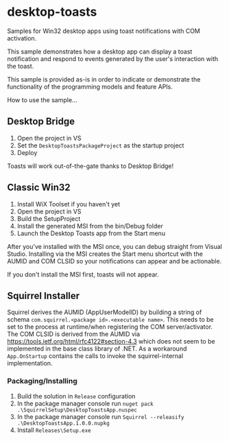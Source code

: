 # desktop-toasts
Samples for Win32 desktop apps using toast notifications with COM activation.

This sample demonstrates how a desktop app can display a toast notification and respond to events generated by the user's interaction with the toast. 

This sample is provided as-is in order to indicate or demonstrate the functionality of the programming models and feature APIs.

How to use the sample...

## Desktop Bridge

1. Open the project in VS
2. Set the `DesktopToastsPackageProject` as the startup project
3. Deploy

Toasts will work out-of-the-gate thanks to Desktop Bridge!

## Classic Win32

1. Install WiX Toolset if you haven't yet
2. Open the project in VS
3. Build the SetupProject
4. Install the generated MSI from the bin/Debug folder
5. Launch the Desktop Toasts app from the Start menu

After you've installed with the MSI once, you can debug straight from Visual Studio. Installing via the MSI creates the Start menu shortcut with the AUMID and COM CLSID so your notifications can appear and be actionable.

If you don't install the MSI first, toasts will not appear.

## Squirrel Installer

Squirrel derives the AUMID (AppUserModelID) by building a string of schema `com.squirrel.<package id>.<executable name>`.
This needs to be set to the process at runtime/when registering the COM server/activator.
The COM CLSID is derived from the AUMID via https://tools.ietf.org/html/rfc4122#section-4.3 which does not seem to be implemented in the base class library of .NET.
As a workaround `App.OnStartup` contains the calls to invoke the squirrel-internal implementation.

### Packaging/Installing

 1. Build the solution in `Release` configuration
 2. In the package manager console run `nuget pack .\SquirrelSetup\DesktopToastsApp.nuspec`
 3. In the package manager console run `Squirrel --releasify .\DesktopToastsApp.1.0.0.nupkg`
 4. Install `Releases\Setup.exe`
